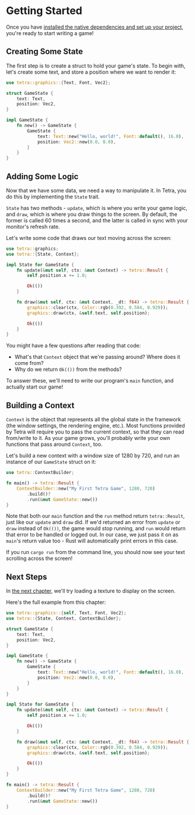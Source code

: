 # Getting Started

Once you have [installed the native dependencies and set up your project](./installation.md), you're ready to start writing a game!

## Creating Some State

The first step is to create a struct to hold your game's state. To begin with, let's create some text, and store a position where we want to render it:

```rust ,noplaypen
use tetra::graphics::{Text, Font, Vec2};

struct GameState {
    text: Text,
    position: Vec2,
}

impl GameState {
    fn new() -> GameState {
        GameState {
            text: Text::new("Hello, world!", Font::default(), 16.0),
            position: Vec2::new(0.0, 0.0),
        }
    }
}
```

## Adding Some Logic

Now that we have some data, we need a way to manipulate it. In Tetra, you do this by implementing the `State` trait.

`State` has two methods - `update`, which is where you write your game logic, and `draw`, which is where you draw things to the screen. By default, the former is called 60 times a second, and the latter is called in sync with your monitor's refresh rate.

Let's write some code that draws our text moving across the screen:

```rust ,noplaypen
use tetra::graphics;
use tetra::{State, Context};

impl State for GameState {
    fn update(&mut self, ctx: &mut Context) -> tetra::Result {
        self.position.x += 1.0;

        Ok(())
    }

    fn draw(&mut self, ctx: &mut Context, _dt: f64) -> tetra::Result {
        graphics::clear(ctx, Color::rgb(0.392, 0.584, 0.929));
        graphics::draw(ctx, &self.text, self.position);

        Ok(())
    }
}
```

You might have a few questions after reading that code:

* What's that `Context` object that we're passing around? Where does it come from?
* Why do we return `Ok(())` from the methods?

To answer these, we'll need to write our program's `main` function, and actually start our game!

## Building a Context

`Context` is the object that represents all the global state in the framework (the window settings, the rendering engine, etc.). Most functions provided by Tetra will require you to pass the current context, so that they can read from/write to it. As your game grows, you'll probably write your own functions that pass around `Context`, too.

Let's build a new context with a window size of 1280 by 720, and run an instance of our `GameState` struct on it:

```rust ,noplaypen
use tetra::ContextBuilder;

fn main() -> tetra::Result {
    ContextBuilder::new("My First Tetra Game", 1280, 720)
        .build()?
        .run(&mut GameState::new())
}
```

Note that both our `main` function and the `run` method return `tetra::Result`, just like our `update` and `draw` did. If we'd returned an error from `update` or `draw` instead of `Ok(())`, the game would stop running, and `run` would return that error to be handled or logged out. In our case, we just pass it on as `main`'s return value too - Rust will automatically print errors in this case.

If you run `cargo run` from the command line, you should now see your text scrolling across the screen!

## Next Steps

In [the next chapter](./loading-a-texture.md), we'll try loading a texture to display on the screen.

Here's the full example from this chapter:

```rust ,noplaypen
use tetra::graphics::{self, Text, Font, Vec2};
use tetra::{State, Context, ContextBuilder};

struct GameState {
    text: Text,
    position: Vec2,
}

impl GameState {
    fn new() -> GameState {
        GameState {
            text: Text::new("Hello, world!", Font::default(), 16.0),
            position: Vec2::new(0.0, 0.0),
        }
    }
}

impl State for GameState {
    fn update(&mut self, ctx: &mut Context) -> tetra::Result {
        self.position.x += 1.0;

        Ok(())
    }

    fn draw(&mut self, ctx: &mut Context, _dt: f64) -> tetra::Result {
        graphics::clear(ctx, Color::rgb(0.392, 0.584, 0.929));
        graphics::draw(ctx, &self.text, self.position);

        Ok(())
    }
}

fn main() -> tetra::Result {
    ContextBuilder::new("My First Tetra Game", 1280, 720)
        .build()?
        .run(&mut GameState::new())
}
```
